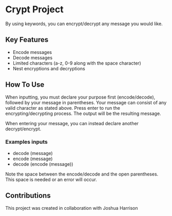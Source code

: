 # Crypt Project
By using keywords, you can encrypt/decrypt any message you would like.

## Key Features
- Encode messages
- Decode messages
- Limited characters (a-z, 0-9 along with the space character)
- Nest encryptions and decryptions

## How To Use
When inputting, you must declare your purpose first (encode/decode), followed by your message in parentheses. Your message can consist of any valid character as stated above. Press enter to run the encrypting/decrypting process. The output will be the resulting message.

When entering your message, you can instead declare another decrypt/encrypt.

### Examples inputs
- decode (message)
- encode (message)
- decode (encode (message))

Note the space between the encode/decode and the open parentheses. This space is needed or an error will occur. 

## Contributions
This project was created in collaboration with Joshua Harrison
